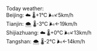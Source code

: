 Today weather:  
Beijing: ☁️   🌡️+1°C 🌬️↙5km/h  
Tianjin: 🌨  🌡️-3°C 🌬️←19km/h  
Shijiazhuang: ☁️   🌡️+0°C 🌬️↙13km/h  
Tangshan: 🌨  🌡️-2°C 🌬️←14km/h  
